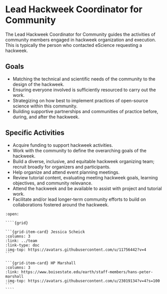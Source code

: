 # Lead Hackweek Coordinator for Community

The Lead Hackweek Coordinator for Community guides the activities of community members engaged in hackweek organization and execution. This is typically the person who contacted eScience requesting a hackweek.

## Goals

* Matching the technical and scientific needs of the community to the design of the hackweek.
* Ensuring everyone involved is sufficiently resourced to carry out the work.
* Strategizing on how best to implement practices of open-source science within this community.
* Building supportive partnerships and communities of practice before, during, and after the hackweek.

## Specific Activities

* Acquire funding to support hackweek activities.
* Work with the community to define the overarching goals of the hackweek.
* Build a diverse, inclusive, and equitable hackweek organizing team; recruit broadly for organizers and participants.
* Help organize and attend event planning meetings.
* Review tutorial content, evaluating meeting hackweek goals, learning objectives, and community relevance.
* Attend the hackweek and be available to assist with project and tutorial work.
* Facilitate and/or lead longer-term community efforts to build on collaborations fostered around the hackweek.

`````{dropdown} **People With Experience in this Role**
:open:

````{grid}

```{grid-item-card} Jessica Scheick
:columns: 3
:link: ../team
:link-type: doc
:img-top: https://avatars.githubusercontent.com/u/11756442?v=4
```

```{grid-item-card} HP Marshall
:columns: 3
:link: https://www.boisestate.edu/earth/staff-members/hans-peter-marshall
:img-top: https://avatars.githubusercontent.com/u/23019134?v=4?s=100
```
````
`````